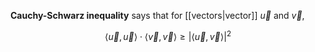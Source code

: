 **Cauchy-Schwarz inequality** says that for [[vectors|vector]] $\vec{u}$ and $\vec{v}$,

$$
\langle \vec{u}, \vec{u} \rangle \cdot \langle \vec{v}, \vec{v} \rangle \geq | \langle \vec{u}, \vec{v} \rangle |^2
$$